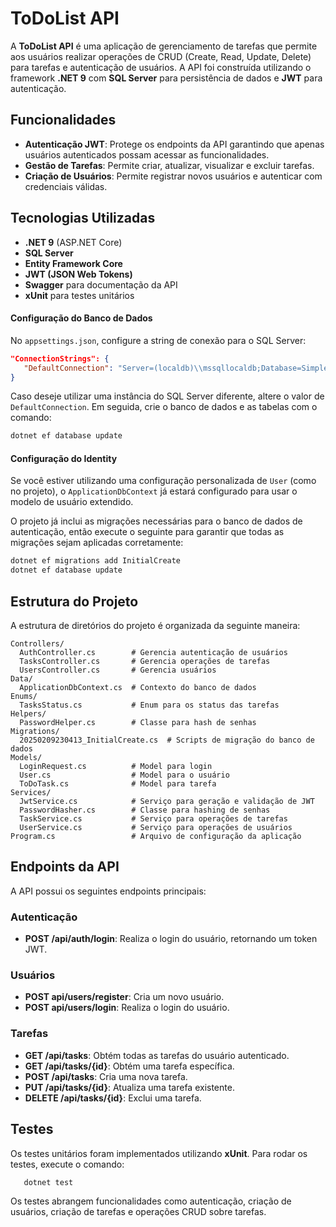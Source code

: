 # ToDoList API

A **ToDoList API** é uma aplicação de gerenciamento de tarefas que permite aos usuários realizar operações de CRUD (Create, Read, Update, Delete) para tarefas e autenticação de usuários. A API foi construída utilizando o framework **.NET 9** com **SQL Server** para persistência de dados e **JWT** para autenticação.

## Funcionalidades

- **Autenticação JWT**: Protege os endpoints da API garantindo que apenas usuários autenticados possam acessar as funcionalidades.
- **Gestão de Tarefas**: Permite criar, atualizar, visualizar e excluir tarefas.
- **Criação de Usuários**: Permite registrar novos usuários e autenticar com credenciais válidas.

## Tecnologias Utilizadas

- **.NET 9** (ASP.NET Core)
- **SQL Server**
- **Entity Framework Core**
- **JWT (JSON Web Tokens)**
- **Swagger** para documentação da API
- **xUnit** para testes unitários

#### **Configuração do Banco de Dados**

No `appsettings.json`, configure a string de conexão para o SQL Server:

```json
"ConnectionStrings": {
   "DefaultConnection": "Server=(localdb)\\mssqllocaldb;Database=SimpleBlogDb;Trusted_Connection=True;MultipleActiveResultSets=true"
}
```

Caso deseje utilizar uma instância do SQL Server diferente, altere o valor de `DefaultConnection`. Em seguida, crie o banco de dados e as tabelas com o comando:

```bash
dotnet ef database update
```

#### **Configuração do Identity**

Se você estiver utilizando uma configuração personalizada de `User` (como no projeto), o `ApplicationDbContext` já estará configurado para usar o modelo de usuário extendido.

O projeto já inclui as migrações necessárias para o banco de dados de autenticação, então execute o seguinte para garantir que todas as migrações sejam aplicadas corretamente:

```bash
dotnet ef migrations add InitialCreate
dotnet ef database update
```

## Estrutura do Projeto

A estrutura de diretórios do projeto é organizada da seguinte maneira:

```
Controllers/
  AuthController.cs        # Gerencia autenticação de usuários
  TasksController.cs       # Gerencia operações de tarefas
  UsersController.cs       # Gerencia usuários
Data/
  ApplicationDbContext.cs  # Contexto do banco de dados
Enums/
  TasksStatus.cs           # Enum para os status das tarefas
Helpers/
  PasswordHelper.cs        # Classe para hash de senhas
Migrations/
  20250209230413_InitialCreate.cs  # Scripts de migração do banco de dados
Models/
  LoginRequest.cs          # Model para login
  User.cs                  # Model para o usuário
  ToDoTask.cs              # Model para tarefa
Services/
  JwtService.cs            # Serviço para geração e validação de JWT
  PasswordHasher.cs        # Classe para hashing de senhas
  TaskService.cs           # Serviço para operações de tarefas
  UserService.cs           # Serviço para operações de usuários
Program.cs                 # Arquivo de configuração da aplicação
```
## Endpoints da API

A API possui os seguintes endpoints principais:

### Autenticação

- **POST /api/auth/login**: Realiza o login do usuário, retornando um token JWT.

### Usuários

- **POST api/users/register**: Cria um novo usuário.
- **POST api/users/login**: Realiza o login do usuário.

### Tarefas

- **GET /api/tasks**: Obtém todas as tarefas do usuário autenticado.
- **GET /api/tasks/{id}**: Obtém uma tarefa específica.
- **POST /api/tasks**: Cria uma nova tarefa.
- **PUT /api/tasks/{id}**: Atualiza uma tarefa existente.
- **DELETE /api/tasks/{id}**: Exclui uma tarefa.

## Testes

Os testes unitários foram implementados utilizando **xUnit**. Para rodar os testes, execute o comando:

```bash
   dotnet test
```

Os testes abrangem funcionalidades como autenticação, criação de usuários, criação de tarefas e operações CRUD sobre tarefas.


